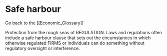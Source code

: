 # Safe harbour

Go back to the [[Economic_Glossary]]


Protection from the rough seas of REGULATION. Laws and regulations often include a safe harbour clause that sets out the circumstances in which otherwise regulated FIRMS or individuals can do something without regulatory oversight or interference.

